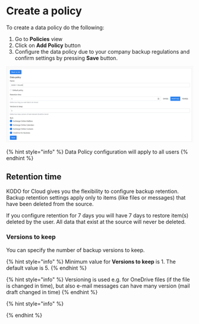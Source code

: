 # Create a policy

To create a data policy do the following:

1. Go to **Policies** view
2. Click on **Add Policy** button
3. Configure the data policy due to your company backup regulations and confirm settings by pressing **Save** button. 

![](../../.gitbook/assets/kodo-cloud-administration-policies01.png)

{% hint style="info" %}
Data Policy configuration will apply to all users 
{% endhint %}

## Retention time

KODO for Cloud gives you the flexibility to configure backup retention. Backup retention settings apply only to items \(like files or messages\) that have been deleted from the source.

If you configure retention for 7 days you will have 7 days to restore item\(s\) deleted by the user. All data that exist at the source will never be deleted.

### Versions to keep

You can specify the number of backup versions to keep.

{% hint style="info" %}
Minimum value for **Versions to keep** is 1. The default value is 5.
{% endhint %}

{% hint style="info" %}
Versioning is used e.g. for OneDrive files \(if the file is changed in time\), but also e-mail messages can have many version \(mail draft changed in time\)
{% endhint %}

{% hint style="info" %}

{% endhint %}



